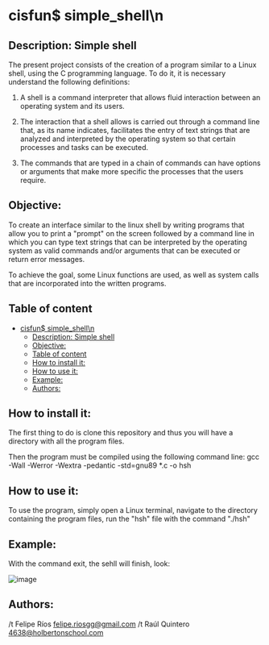 # cisfun$ simple_shell\n 

## Description: Simple shell

The present project consists of the creation of a program similar to a Linux shell, using the C programming language. To do it, it is necessary understand the following definitions:

1. A shell is a command interpreter that allows fluid interaction between an operating system and its users.

2. The interaction that a shell allows is carried out through a command line that, as its name indicates, facilitates the entry of text strings that are analyzed and interpreted by the operating system so that certain processes and tasks can be executed.

3. The commands that are typed in a chain of commands can have options or arguments that make more specific the processes that the users require.

## Objective: 

To create an interface similar to the linux shell by writing programs that allow you to print a "prompt" on the screen followed by a command line in which you can type text strings that can be interpreted by the operating system as valid commands and/or arguments that can be executed or return error messages.

To achieve the goal, some Linux functions are used, as well as system calls that are incorporated into the written programs.

## Table of content

- [cisfun$ simple_shell\n](#cisfun-simple_shell\n)
    - [Description: Simple shell](#description-simple-shell)
    - [Objective:](#objective)
    - [Table of content](#table-of-content)
    - [How to install it:](#how-to-install-it)
    - [How to use it:](#how-to-use-it)
    - [Example:](#example)
    - [Authors:](#authors)

## How to install it:
The first thing to do is clone this repository and thus you will have a directory with all the program files.

Then the program must be compiled using the following command line: gcc -Wall -Werror -Wextra -pedantic -std=gnu89 *.c -o hsh

## How to use it: 

To use the program, simply open a Linux terminal, navigate to the directory containing the program files, run the "hsh" file with the command "./hsh"

## Example:

With the command exit, the sehll will finish, look:

![image](https://user-images.githubusercontent.com/98775024/164604943-0c02d02b-4c21-4b89-9a97-2b159c484560.png)


## Authors:
  /t Felipe Ríos <felipe.riosgg@gmail.com>
  /t Raúl Quintero <4638@holbertonschool.com>
